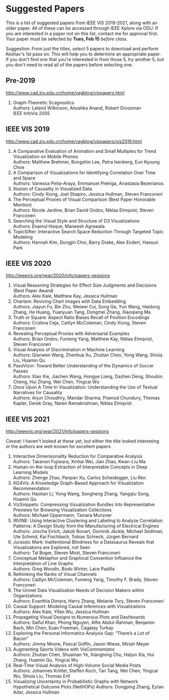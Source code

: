 # Suggested Papers

This is a list of suggested papers from IEEE VIS 2019-2021, along with an older paper. All of these can be accessed through IEEE Xplore via ODU. If you are interested in a paper not on this list, contact me for approval first. Your paper must be selected by **Tues, Feb 15** *before class*.

Suggestion: From just the titles, select 5 papers to download and perform Keshav's 1st pass on.  This will help you to determine an appropriate paper.  If you don't find one that you're interested in from those 5, try another 5, but you don't need to read all of the papers before selecting one.

## Pre-2019

http://www.cad.zju.edu.cn/home/vagblog/vispapers.html

1. Graph-Theoretic Scagnostics  
Authors: Leland Wilkinson, Anushka Anand, Robert Grossman  
IEEE InfoVis 2005

## IEEE VIS 2019
http://www.cad.zju.edu.cn/home/vagblog/vispapers/vis2019.html

1. A Comparative Evaluation of Animation and Small Multiples for Trend Visualization on Mobile Phones  
Authors: Matthew Brehmer, Bongshin Lee, Petra Isenberg, Eun Kyoung Choe
1. A Comparison of Visualizations for Identifying Correlation Over Time and Space  
Authors: Vanessa Peña-Araya, Emmanuel Pietriga, Anastasia Bezerianos
1. Illusion of Causality in Visualized Data  
Authors: Cindy Xiong, Joel Shapiro, Jessica Hullman, Steven Franconeri
1. The Perceptual Proxies of Visual Comparison  (Best Paper Honorable Mention)  
Authors: Nicole Jardine, Brian David Ondov, Niklas Elmqvist, Steven Franconeri
1. Searching the Visual Style and Structure of D3 Visualizations  
Authors: Enamul Hoque, Maneesh Agrawala
1. TopicSifter: Interactive Search Space Reduction Through Targeted Topic Modeling  
Authors: Hannah Kim, Dongjin Choi, Barry Drake, Alex Endert, Haesun Park

## IEEE VIS 2020
http://ieeevis.org/year/2020/info/papers-sessions

1. Visual Reasoning Strategies for Effect Size Judgments and Decisions
(Best Paper Award)  
Authors: Alex Kale, Matthew Kay, Jessica Hullman
1. Chartem: Reviving Chart Images with Data Embedding  
Authors: Jiayun Fu, Bin Zhu, Weiwei Cui, Song Ge, Yun Wang, Haidong Zhang, He Huang, Yuanyuan Tang, Dongmei Zhang, Xiaoqiang Ma
1. Truth or Square: Aspect Ratio Biases Recall of Position Encodings  
Authors: Cristina Ceja, Caitlyn McColeman, Cindy Xiong, Steven Franconeri
1. Revealing Perceptual Proxies with Adversarial Examples  
Authors: Brian Ondov, Fumeng Yang, Matthew Kay, Niklas Elmqvist, Steven Franconeri
1. Visual Analysis of Discrimination in Machine Learning  
Authors: Qianwen Wang, Zhenhua Xu, Zhutian Chen, Yong Wang, Shixia Liu, Huamin Qu
1. PassVizor: Toward Better Understanding of the Dynamics of Soccer Passes  
Authors: Xiao Xie, Jiachen Wang, Hongye Liang, Dazhen Deng, Shoubin Cheng, Hui Zhang, Wei Chen, Yingcai Wu
1. Once Upon A Time In Visualization: Understanding the Use of Textual Narratives for Causality  
Authors: Arjun Choudhry, Mandar Sharma, Pramod Chundury, Thomas Kapler, Derek Gray, Naren Ramakrishnan, Niklas Elmqvist

## IEEE VIS 2021
http://ieeevis.org/year/2021/info/papers-sessions

*Caveat:* I haven't looked at these yet, but either the title looked interesting or the authors are well-known for excellent papers

1. Interactive Dimensionality Reduction for Comparative Analysis  
 Authors: Takanori Fujiwara, Xinhai Wei, Jian Zhao, Kwan-Liu Ma
1. Human-in-the-loop Extraction of Interpretable Concepts in Deep Learning Models  
 Authors: Zhenge Zhao, Panpan Xu, Carlos Scheidegger, Liu Ren
1. KG4Vis: A Knowledge Graph-Based Approach for Visualization Recommendation  
 Authors: Haotian Li, Yong Wang, Songheng Zhang, Yangqiu Song, Huamin Qu
1. VizSnippets: Compressing Visualization Bundles Into Representative Previews for Browsing Visualization Collections  
Authors: Michael Oppermann, Tamara Munzner
1. IRVINE: Using Interactive Clustering and Labeling to Analyze Correlation Patterns: A Design Study from the Manufacturing of Electrical Engines  
Authors: Joscha Eirich, Jakob Bonart, Dominik Jäckle, Michael Sedlmair, Ute Schmid, Kai Fischbach, Tobias Schreck, Jürgen Bernard
1. Jurassic Mark: Inattentional Blindness for a Datasaurus Reveals that Visualizations are Explored, not Seen  
Authors: Tal Boger, Steven Most, Steven Franconeri
1. Conceptual Metaphor and Graphical Convention Influence the Interpretation of Line Graphs  
Authors: Greg Woodin, Bodo Winter, Lace Padilla
1. Rethinking the Ranks of Visual Channels  
Authors: Caitlyn McColeman, Fumeng Yang, Timothy F. Brady, Steven Franconeri
1. The Unmet Data Visualization Needs of Decision Makers within Organizations  
Authors: Evanthia Dimara, Harry Zhang, Melanie Tory, Steven Franconeri
1. Causal Support: Modeling Causal Inferences with Visualizations  
Authors: Alex Kale, Yifan Wu, Jessica Hullman
1. Propagating Visual Designs to Numerous Plots and Dashboards  
Authors: Saiful Khan, Phong Nguyen, Alfie Abdul-Rahman, Benjamin Bach, Min Chen, Euan Freeman, Cagatay Turkay
1. Exploring the Personal Informatics Analysis Gap: “There’s a Lot of Bacon”  
Authors: Jimmy Moore, Pascal Goffin, Jason Wiese, Miriah Meyer
1. Augmenting Sports Videos with VisCommentator  
Authors: Zhutian Chen, Shuainan Ye, Xiangtong Chu, Haijun Xia, Hui Zhang, Huamin Qu, Yingcai Wu
1. Real-Time Visual Analysis of High-Volume Social Media Posts  
Authors: Johannes Knittel, Steffen Koch, Tan Tang, Wei Chen, Yingcai Wu, Shixia Liu, Thomas Ertl
1. Visualizing Uncertainty in Probabilistic Graphs with Network   Hypothetical Outcome Plots (NetHOPs)
Authors: Dongping Zhang, Eytan Adar, Jessica Hullman

